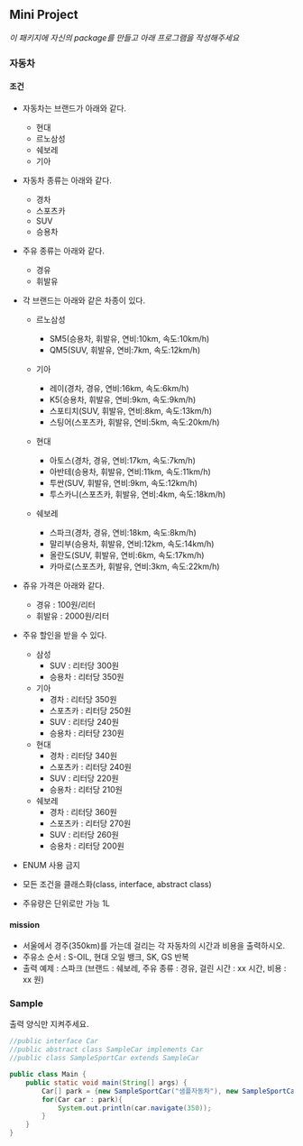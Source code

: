 ## Mini Project

*이 패키지에 자신의 package를 만들고 아래 프로그램을 작성해주세요*

### 자동차

#### 조건

- 자동차는 브랜드가 아래와 같다.
    - 현대
    - 르노삼성
    - 쉐보레
    - 기아
    
- 자동차 종류는 아래와 같다.
    - 경차
    - 스포츠카
    - SUV
    - 승용차
    
- 주유 종류는 아래와 같다.
    - 경유
    - 휘발유
    
- 각 브랜드는 아래와 같은 차종이 있다.

    - 르노삼성
    
        - SM5(승용차, 휘발유, 연비:10km, 속도:10km/h)
        - QM5(SUV, 휘발유, 연비:7km, 속도:12km/h)
    
    - 기아
    
        - 레이(경차, 경유, 연비:16km, 속도:6km/h)
        - K5(승용차, 휘발유, 연비:9km, 속도:9km/h)
        - 스포티치(SUV, 휘발유, 연비:8km, 속도:13km/h)
        - 스팅어(스포츠카, 휘발유, 연비:5km, 속도:20km/h)
    
    - 현대
    
        - 아토스(경차, 경유, 연비:17km, 속도:7km/h)
        - 아반테(승용차, 휘발유, 연비:11km, 속도:11km/h)
        - 투싼(SUV, 휘발유, 연비:9km, 속도:12km/h)
        - 투스카니(스포츠카, 휘발유, 연비:4km, 속도:18km/h)
        
    - 쉐보레 
        - 스파크(경차, 경유, 연비:18km, 속도:8km/h)
        - 말리부(승용차, 휘발유, 연비:12km, 속도:14km/h)
        - 올란도(SUV, 휘발유, 연비:6km, 속도:17km/h)
        - 카마로(스포츠카, 휘발유, 연비:3km, 속도:22km/h)
        
- 쥬유 가격은 아래와 같다.
    - 경유 : 100원/리터
    - 휘발유 : 2000원/리터
    
- 주유 할인을 받을 수 있다.
    - 삼성
        - SUV : 리터당 300원
        - 승용차 : 리터당 350원
    - 기아
        - 경차 : 리터당 350원
        - 스포츠카 : 리터당 250원
        - SUV : 리터당 240원
        - 승용차 : 리터당 230원
    - 현대
        - 경차 : 리터당 340원
        - 스포츠카 : 리터당 240원
        - SUV : 리터당 220원
        - 승용차 : 리터당 210원
    - 쉐보레
        - 경차 : 리터당 360원
        - 스포츠카 : 리터당 270원
        - SUV : 리터당 260원
        - 승용차 : 리터당 200원
        
        
- ENUM 사용 금지
- 모든 조건을 클래스화(class, interface, abstract class)
- 주유량은 단위로만 가능 1L

#### mission

- 서울에서 경주(350km)를 가는데 걸리는 각 자동차의 시간과 비용을 출력하시오.
- 주유소 순서 : S-OIL, 현대 오일 뱅크, SK, GS  반복
- 출력 예제 : 스파크 (브랜드 : 쉐보레, 주유 종류 : 경유, 걸린 시간 : xx 시간, 비용 : xx 원)

### Sample

출력 양식만 지켜주세요.

```java
//public interface Car
//public abstract class SampleCar implements Car
//public class SampleSportCar extends SampleCar

public class Main {
    public static void main(String[] args) {
        Car[] park = {new SampleSportCar("샘플자동차"), new SampleSportCar("샘플자동차2")};
        for(Car car : park){
            System.out.println(car.navigate(350));
        }
    }
}
```